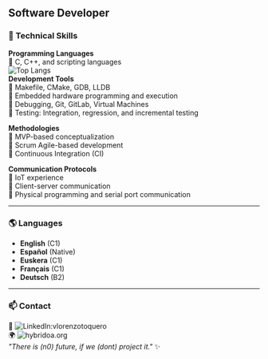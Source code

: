 ## Software Developer
### 📍 Technical Skills
**Programming Languages**  
🔹 C, C++, and scripting languages   
![Top Langs](https://github-readme-stats.vercel.app/api/top-langs/?username=Vlorenzolana&layout=compact&theme=dark)  
**Development Tools**  
🔹 Makefile, CMake, GDB, LLDB  
🔹 Embedded hardware programming and execution  
🔹 Debugging, Git, GitLab, Virtual Machines  
🔹 Testing: Integration, regression, and incremental testing  

**Methodologies**  
🔹 MVP-based conceptualization   
🔹 Scrum Agile-based development   
🔹 Continuous Integration (CI)    

**Communication Protocols**  
🔹 IoT experience  
🔹 Client-server communication  
🔹 Physical programming and serial port communication  

---

### 🌎 Languages
- **English** (C1)  
- **Español** (Native)  
- **Euskera** (C1)    
- **Français** (C1)  
- **Deutsch** (B2)  

---

### 📫 Contact
💼 ![LinkedIn:vlorenzotoquero](https://www.linkedin.com/in/vlorenzotoquero/)  
🌍 ![hybridoa.org](https://hybridoa.org)  
_"There is (n0) future, if we (dont) project it."_ ✨

